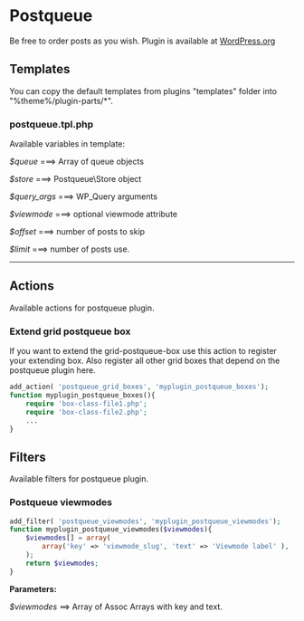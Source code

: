# Postqueue

Be free to order posts as you wish. Plugin is available at [WordPress.org](https://wordpress.org/plugins/postqueue/)


## Templates

You can copy the default templates from plugins "templates" folder into "%theme%/plugin-parts/*".

### postqueue.tpl.php

Available variables in template:

_$queue_ ===> Array of queue objects

_$store_ ===> Postqueue\Store object

_$query_args_ ===> WP_Query arguments

_$viewmode_ ===> optional viewmode attribute

_$offset_ ===> number of posts to skip

_$limit_ ===> number of posts use.

---

## Actions

Available actions for postqueue plugin.

### Extend grid postqueue box

If you want to extend the grid-postqueue-box use this action to register your extending box. Also register all other grid boxes that depend on the postqueue plugin here.

```php
add_action( 'postqueue_grid_boxes', 'myplugin_postqueue_boxes');
function myplugin_postqueue_boxes(){
	require 'box-class-file1.php';
	require 'box-class-file2.php';
	...
}
```

## Filters

Available filters for postqueue plugin.

### Postqueue viewmodes

```php
add_filter( 'postqueue_viewmodes', 'myplugin_postqueue_viewmodes');
function myplugin_postqueue_viewmodes($viewmodes){
	$viewmodes[] = array(
		array('key' => 'viewmode_slug', 'text' => 'Viewmode label' ),
	);
	return $viewmodes;
}
```

**Parameters:**

_$viewmodes_ ==> Array of Assoc Arrays with key and text.
